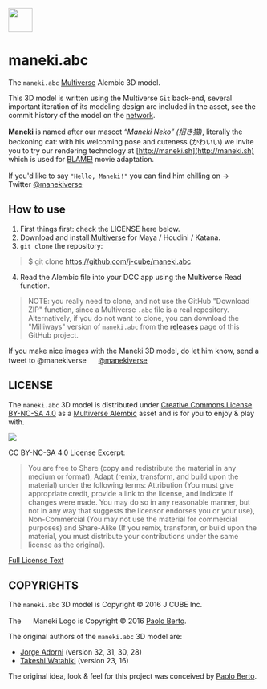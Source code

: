 <a href="#"><img src="https://pbs.twimg.com/profile_images/747231052444241920/03MurYeH_400x400.jpg" width="48"></a>

# maneki.abc

The `maneki.abc` [Multiverse](http://multi-verse-io) Alembic 3D model.

This 3D model is written using the Multiverse `Git` back-end, several important iteration of its modeling design are included in the asset, see the commit history of the model on the [network](https://github.com/j-cube/maneki.abc/network).

**Maneki** is named after our mascot _“Maneki Neko” (招き猫)_, literally the beckoning cat: with his welcoming pose and cuteness (かわいい) we invite you to try our rendering technology at [http://maneki.sh](http://maneki.sh) which is used for [BLAME!](http://www.blame.jp) movie adaptation.

If you'd like to say `"Hello, Maneki!"` you can find him chilling on → <span><a href="https://twitter.com/manekiverse"><img
src="https://abs.twimg.com/a/1470279950/img/t1/favicon.svg" width="16"></a></span> Twitter [@manekiverse](https://twitter.com/manekiverse)

## How to use 

1. First things first: check the LICENSE here below.
2. Download and install [Multiverse](http://multi-verse.io) for Maya / Houdini / Katana.
3. `git clone` the repository:

 > $ git clone https://github.com/j-cube/maneki.abc

4. Read the Alembic file into your DCC app using the Multiverse Read function.

 > NOTE: you really need to clone, and not use the GitHub "Download ZIP"
         function, since a Multiverse `.abc` file is a real repository.
         Alternatively, if you do not want to clone, you can download the
         "Milliways" version of `maneki.abc` from the
         [releases](https://github.com/j-cube/maneki.abc/releases) page of
         this GitHub project.

If you make nice images with the Maneki 3D model, do let him know, send a tweet to @manekiverse
<span><a href="https://twitter.com/manekiverse"><img src="https://abs.twimg.com/a/1470279950/img/t1/favicon.svg" width="16"></a></span> [@manekiverse](https://twitter.com/manekiverse)


## LICENSE

The `maneki.abc` 3D model is distributed under [Creative Commons License BY-NC-SA 4.0](href="http://creativecommons.org/licenses/by-nc-sa/4.0/") as a <a href="http://multi-verse.io">Multiverse Alembic</a> asset and is for you to enjoy & play with.

<span><a href="http://creativecommons.org/licenses/by-nc-sa/4.0/"><img src="https://i.creativecommons.org/l/by-nc-sa/4.0/80x15.png"></a></span>

CC BY-NC-SA 4.0 License Excerpt:

> You are free to Share (copy and redistribute the material in any medium or
> format), Adapt (remix, transform, and build upon the material) under the
> following terms: Attribution (You must give appropriate credit, provide a link
> to the license, and indicate if changes were made. You may do so in any
> reasonable manner, but not in any way that suggests the licensor endorses you
> or your use), Non-Commercial (You may not use the material for commercial
> purposes) and Share-Alike (If you remix, transform, or build upon the
> material, you must distribute your contributions under the same license as the
> original).

[Full License Text](href="http://creativecommons.org/licenses/by-nc-sa/4.0/")

## COPYRIGHTS

The `maneki.abc` 3D model is Copyright © 2016 J CUBE Inc.

The <span><a href="#"><img src="https://pbs.twimg.com/profile_images/747231052444241920/03MurYeH_400x400.jpg" width="16"></a></span> Maneki Logo is Copyright © 2016 [Paolo Berto](https://twitter.com/pberto).

The original authors of the `maneki.abc` 3D model are:

- [Jorge Adorni](mailto:jorgeadorni@gmail.com) (version 32, 31, 30, 28)
- [Takeshi Watahiki](mailto:twatahiki0083@gmail.com) (version 23, 16)

The original idea, look & feel for this project was conceived by [Paolo Berto](https://twitter.com/pberto).
